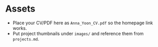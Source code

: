 # Assets

- Place your CV/PDF here as `Anna_Yoon_CV.pdf` so the homepage link works.
- Put project thumbnails under `images/` and reference them from `projects.md`.

